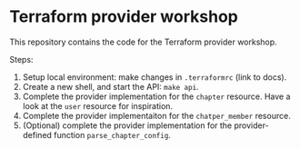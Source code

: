 # Terraform provider workshop

This repository contains the code for the Terraform provider workshop.

Steps:

1. Setup local environment: make changes in `.terraformrc` (link to docs).
2. Create a new shell, and start the API: `make api`.
3. Complete the provider implementation for the `chapter` resource. Have a look at the `user` resource for inspiration.
4. Complete the provider implementaiton for the `chatper_member` resource.
5. (Optional) complete the provider implementation for the provider-defined function `parse_chapter_config`. 